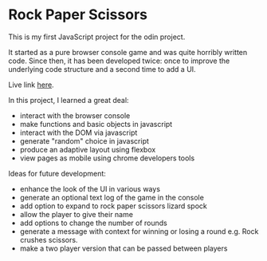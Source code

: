 # Rock Paper Scissors

This is my first JavaScript project for the odin project.

It started as a pure browser console game and was quite horribly written code. Since then, it has been developed twice: once to improve the underlying code structure and a second time to add a UI.

Live link <a href="https://bdaniels8135.github.io/rock-paper-scissors/">here</a>.

In this project, I learned a great deal:
 - interact with the browser console
 - make functions and basic objects in javascript
 - interact with the DOM via javascript
 - generate "random" choice in javascript
 - produce an adaptive layout using flexbox
 - view pages as mobile using chrome developers tools

Ideas for future development:
 - enhance the look of the UI in various ways
 - generate an optional text log of the game in the console
 - add option to expand to rock paper scissors lizard spock
 - allow the player to give their name
 - add options to change the number of rounds
 - generate a message with context for winning or losing a round
    e.g. Rock crushes scissors.
 - make a two player version that can be passed between players
